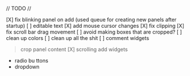 // TODO //

[X] fix blinking panel on add (used queue for creating new panels after startup)
[ ] editable text
[X] add mouse cursor changes
[X] fix clipping
[X] fix scroll bar drag movement
[ ] avoid making boxes that are cropped?
[ ] clean up colors
[ ] clean up all the shit
[ ] comment widgets

> crop panel content
[X] scrolling
> add widgets
 - radio bu ttons
 - dropdown
 

